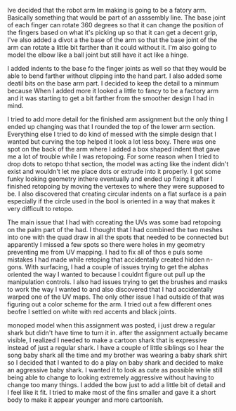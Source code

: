 Ive decided that the robot arm Im making is going to be a fatory arm. Basically something that would be part of an asssembly line. The base joint of each finger can rotate 360 degrees so that it can change the position of the fingers based on what it's picking up so that it can get a decent grip, I've also added a divot a the base of the arm so that the base joint of the arm can rotate a little bit farther than it could without it. I'm also going to model the elbow like a ball joint but still have it act like a hinge.

I added indents to the base fo the finger joints as well so that they would be able to bend farther without clipping into the hand part. I also added some deatil bits on the base arm part. I decided to keep the detail to a minmum because When I added more it looked a little to fancy to be a factory arm and it was starting to get a bit farther from the smoother design I had in mind.

I tried to add more detail for the finished arm assignment but the only thing I ended up changing was that I rounded the top of the lower arm section. Everything else I  tried to do kind of messed with the simple design that I wanted but curving the top helped it look a lot less boxy. There was one spot on the back of the arm where I added a box shaped indent that gave me a lot of trouble while I was retopoing. For some reason when I tried to drop dots to retopo thhat section, the model was acting like the indent didn't exist and wouldn't let me place dots or extrude into it properly. I got some funky looking geometry inthere eventually and ended up fixing it after I finished retopoing by moving the vertexes to where they were supposed to be. I also discovered that creating circular indents on a flat surface is a pain especially if the circle used in the bool is oriented in a way that makes it very difficult to retopo.

The main issue that I had with ccreating the UVs was some bad retopoing on the palm part of the had. I thought that I had combined the two meshes into one with the quad draw in all the spots that needed to be connected but apparently I missed a few spots so there were holes in my geometry preventing me from UV mapping. I had to fix all of thos e puls some mistakes I had made while retoping that accidentally created hidden n-gons. With surfacing, I had a couple of issues trying to get the alphas oriented the way I wanted to because I couldnt figure out pull up the manipulation controls. I also had issues trying to get the brushes and masks to work the way I wanted to and also discovered that I had accidentally warped one of the UV maps. The only other issue I had outside of that was figuring out a color scheme for the arm. I tried out a few different ones beofre I settled on white with red accents and black joints.

monoped model
when this assignment was posted, i just drew a regular shark but didn't have time to turn it in. after the assignment actually became visible, I realized I needed to make a cartoon shark that is expressive instead of just a regular shark. I have a couple of little siblings so I hear the song baby shark all the time and my brother was wearing a baby shark shirt so I decided that I wanted to do a play on baby shark and decided to make an aggressive baby shark. I wanted it to look as cute as possible while still being able to change to looking extremely aggressive without having to change too many things. I added the bow just to add a little bit of detail and I feel like it fit. I tried to make most of the fins smaller and gave it a short body to make it appear younger and more cartoonish.
